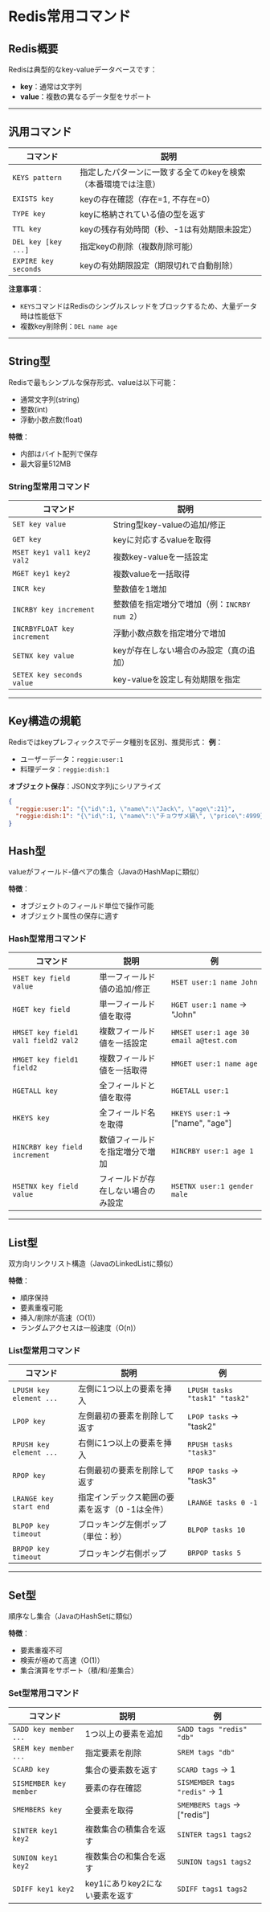 # Redis常用コマンド

## Redis概要
Redisは典型的なkey-valueデータベースです：
- **key**：通常は文字列
- **value**：複数の異なるデータ型をサポート
---

## 汎用コマンド

| コマンド                  | 説明                                                                 |
|-----------------------|----------------------------------------------------------------------|
| `KEYS pattern`        | 指定したパターンに一致する全てのkeyを検索（本番環境では注意）       |
| `EXISTS key`          | keyの存在確認（存在=1, 不存在=0）                                   |
| `TYPE key`            | keyに格納されている値の型を返す                                     |
| `TTL key`             | keyの残存有効時間（秒、-1は有効期限未設定）                         |
| `DEL key [key ...]`   | 指定keyの削除（複数削除可能）                                       |
| `EXPIRE key seconds`  | keyの有効期限設定（期限切れで自動削除）                             |

**注意事項**：
- `KEYS`コマンドはRedisのシングルスレッドをブロックするため、大量データ時は性能低下
- 複数key削除例：`DEL name age`

---

## String型
Redisで最もシンプルな保存形式、valueは以下可能：
- 通常文字列(string)
- 整数(int)
- 浮動小数点数(float)

**特徴**：
- 内部はバイト配列で保存
- 最大容量512MB

### String型常用コマンド

| コマンド                     | 説明                                      |
|--------------------------|-------------------------------------------|
| `SET key value`          | String型key-valueの追加/修正             |
| `GET key`                | keyに対応するvalueを取得                 |
| `MSET key1 val1 key2 val2` | 複数key-valueを一括設定                |
| `MGET key1 key2`         | 複数valueを一括取得                      |
| `INCR key`               | 整数値を1増加                           |
| `INCRBY key increment`   | 整数値を指定増分で増加（例：`INCRBY num 2`） |
| `INCRBYFLOAT key increment` | 浮動小数点数を指定増分で増加         |
| `SETNX key value`        | keyが存在しない場合のみ設定（真の追加）  |
| `SETEX key seconds value` | key-valueを設定し有効期限を指定       |

---

## Key構造の規範
Redisではkeyプレフィックスでデータ種別を区別、推奨形式：
**例**：
- ユーザーデータ：`reggie:user:1`
- 料理データ：`reggie:dish:1`

**オブジェクト保存**：JSON文字列にシリアライズ
```json
{
  "reggie:user:1": "{\"id\":1, \"name\":\"Jack\", \"age\":21}",
  "reggie:dish:1": "{\"id\":1, \"name\":\"チョウザメ鍋\", \"price\":4999}"
}
```
## Hash型
valueがフィールド-値ペアの集合（JavaのHashMapに類似）

**特徴**：
- オブジェクトのフィールド単位で操作可能
- オブジェクト属性の保存に適す

### Hash型常用コマンド

| コマンド                          | 説明                                      | 例                                  |
|-------------------------------|-------------------------------------------|---------------------------------------|
| `HSET key field value`        | 単一フィールド値の追加/修正              | `HSET user:1 name John`               |
| `HGET key field`              | 単一フィールド値を取得                   | `HGET user:1 name` → "John"           |
| `HMSET key field1 val1 field2 val2` | 複数フィールド値を一括設定           | `HMSET user:1 age 30 email a@test.com`|
| `HMGET key field1 field2`     | 複数フィールド値を一括取得              | `HMGET user:1 name age`               |
| `HGETALL key`                 | 全フィールドと値を取得                   | `HGETALL user:1`                      |
| `HKEYS key`                   | 全フィールド名を取得                     | `HKEYS user:1` → ["name", "age"]      |
| `HINCRBY key field increment` | 数値フィールドを指定増分で増加          | `HINCRBY user:1 age 1`                |
| `HSETNX key field value`      | フィールドが存在しない場合のみ設定      | `HSETNX user:1 gender male`           |

---

## List型
双方向リンクリスト構造（JavaのLinkedListに類似）

**特徴**：
- 順序保持
- 要素重複可能
- 挿入/削除が高速（O(1)）
- ランダムアクセスは一般速度（O(n)）

### List型常用コマンド

| コマンド                      | 説明                                      | 例                                  |
|---------------------------|-------------------------------------------|---------------------------------------|
| `LPUSH key element ...`   | 左側に1つ以上の要素を挿入                | `LPUSH tasks "task1" "task2"`         |
| `LPOP key`                | 左側最初の要素を削除して返す             | `LPOP tasks` → "task2"                |
| `RPUSH key element ...`   | 右側に1つ以上の要素を挿入                | `RPUSH tasks "task3"`                 |
| `RPOP key`                | 右側最初の要素を削除して返す             | `RPOP tasks` → "task3"                |
| `LRANGE key start end`    | 指定インデックス範囲の要素を返す（0 -1は全件） | `LRANGE tasks 0 -1`              |
| `BLPOP key timeout`       | ブロッキング左側ポップ（単位：秒）       | `BLPOP tasks 10`                      |
| `BRPOP key timeout`       | ブロッキング右側ポップ                   | `BRPOP tasks 5`                       |

---

## Set型
順序なし集合（JavaのHashSetに類似）

**特徴**：
- 要素重複不可
- 検索が極めて高速（O(1)）
- 集合演算をサポート（積/和/差集合）

### Set型常用コマンド

| コマンド                     | 説明                                      | 例                                  |
|--------------------------|-------------------------------------------|---------------------------------------|
| `SADD key member ...`    | 1つ以上の要素を追加                      | `SADD tags "redis" "db"`              |
| `SREM key member ...`    | 指定要素を削除                           | `SREM tags "db"`                      |
| `SCARD key`              | 集合の要素数を返す                       | `SCARD tags` → 1                      |
| `SISMEMBER key member`   | 要素の存在確認                           | `SISMEMBER tags "redis"` → 1          |
| `SMEMBERS key`           | 全要素を取得                             | `SMEMBERS tags` → ["redis"]           |
| `SINTER key1 key2`       | 複数集合の積集合を返す                   | `SINTER tags1 tags2`                  |
| `SUNION key1 key2`       | 複数集合の和集合を返す                   | `SUNION tags1 tags2`                  |
| `SDIFF key1 key2`        | key1にありkey2にない要素を返す           | `SDIFF tags1 tags2`                   |
